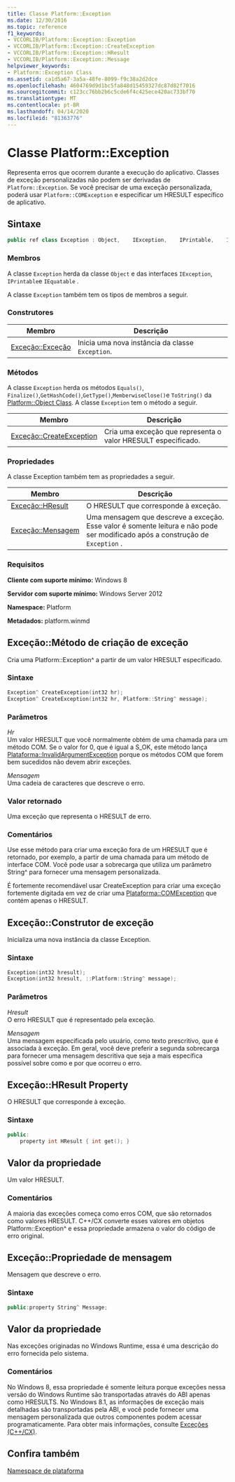 ```yaml
---
title: Classe Platform::Exception
ms.date: 12/30/2016
ms.topic: reference
f1_keywords:
- VCCORLIB/Platform::Exception::Exception
- VCCORLIB/Platform::Exception::CreateException
- VCCORLIB/Platform::Exception::HResult
- VCCORLIB/Platform::Exception::Message
helpviewer_keywords:
- Platform::Exception Class
ms.assetid: ca1d5a67-3a5a-48fe-8099-f9c38a2d2dce
ms.openlocfilehash: 4604769d9d1bc5fa848d15459327dc87d82f7016
ms.sourcegitcommit: c123cc76bb2b6c5cde6f4c425ece420ac733bf70
ms.translationtype: MT
ms.contentlocale: pt-BR
ms.lasthandoff: 04/14/2020
ms.locfileid: "81363776"
---
```

# <a name="platformexception-class"></a>Classe Platform::Exception

Representa erros que ocorrem durante a execução do aplicativo. Classes de exceção personalizadas não podem ser derivadas de `Platform::Exception`. Se você precisar de uma exceção personalizada, poderá usar `Platform::COMException` e especificar um HRESULT específico de aplicativo.

## <a name="syntax"></a>Sintaxe

```cpp
public ref class Exception : Object,    IException,    IPrintable,    IEquatable
```

### <a name="members"></a>Membros

A classe `Exception` herda da classe `Object` e das interfaces `IException`, `IPrintable`e `IEquatable` .

A classe `Exception` também tem os tipos de membros a seguir.

### <a name="constructors"></a>Construtores

|Membro|Descrição|
|------------|-----------------|
|[Exceção::Exceção](#ctor)|Inicia uma nova instância da classe `Exception`.|

### <a name="methods"></a>Métodos

A classe `Exception` herda os métodos `Equals()`, `Finalize()`,`GetHashCode()`,`GetType()`,`MemberwiseClose()`e `ToString()` da [Platform::Object Class](../cppcx/platform-object-class.md). A classe `Exception` tem o método a seguir.

|Membro|Descrição|
|------------|-----------------|
|[Exceção::CreateException](#createexception)|Cria uma exceção que representa o valor HRESULT especificado.|

### <a name="properties"></a>Propriedades

A classe Exception também tem as propriedades a seguir.

|Membro|Descrição|
|------------|-----------------|
|[Exceção::HResult](#hresult)|O HRESULT que corresponde à exceção.|
|[Exceção::Mensagem](#message)|Uma mensagem que descreve a exceção. Esse valor é somente leitura e não pode ser modificado após a construção de `Exception` .|

### <a name="requirements"></a>Requisitos

**Cliente com suporte mínimo:** Windows 8

**Servidor com suporte mínimo:** Windows Server 2012

**Namespace:** Platform

**Metadados:** platform.winmd

## <a name="exceptioncreateexception-method"></a><a name="createexception"></a>Exceção::Método de criação de exceção

Cria uma Platform::Exception^ a partir de um valor HRESULT especificado.

### <a name="syntax"></a>Sintaxe

```cpp
Exception^ CreateException(int32 hr);
Exception^ CreateException(int32 hr, Platform::String^ message);
```

### <a name="parameters"></a>Parâmetros

*Hr*<br/>
Um valor HRESULT que você normalmente obtém de uma chamada para um método COM. Se o valor for 0, que é igual a S_OK, este método lança [Plataforma::InvalidArgumentException](../cppcx/platform-invalidargumentexception-class.md) porque os métodos COM que forem bem sucedidos não devem abrir exceções.

*Mensagem*<br/>
Uma cadeia de caracteres que descreve o erro.

### <a name="return-value"></a>Valor retornado

Uma exceção que representa o HRESULT de erro.

### <a name="remarks"></a>Comentários

Use esse método para criar uma exceção fora de um HRESULT que é retornado, por exemplo, a partir de uma chamada para um método de interface COM. Você pode usar a sobrecarga que utiliza um parâmetro String^ para fornecer uma mensagem personalizada.

É fortemente recomendável usar CreateException para criar uma exceção fortemente digitada em vez de criar uma [Plataforma::COMException](../cppcx/platform-comexception-class.md) que contém apenas o HRESULT.

## <a name="exceptionexception-constructor"></a><a name="ctor"></a>Exceção::Construtor de exceção

Inicializa uma nova instância da classe Exception.

### <a name="syntax"></a>Sintaxe

```cpp
Exception(int32 hresult);
Exception(int32 hresult, ::Platform::String^ message);
```

### <a name="parameters"></a>Parâmetros

*Hresult*<br/>
O erro HRESULT que é representado pela exceção.

*Mensagem*<br/>
Uma mensagem especificada pelo usuário, como texto prescritivo, que é associada à exceção. Em geral, você deve preferir a segunda sobrecarga para fornecer uma mensagem descritiva que seja a mais específica possível sobre como e por que ocorreu o erro.

## <a name="exceptionhresult-property"></a><a name="hresult"></a>Exceção::HResult Property

O HRESULT que corresponde à exceção.

### <a name="syntax"></a>Sintaxe

```cpp
public:
    property int HResult { int get(); }
```

## <a name="property-value"></a>Valor da propriedade

Um valor HRESULT.

### <a name="remarks"></a>Comentários

A maioria das exceções começa como erros COM, que são retornados como valores HRESULT. C++/CX converte esses valores em objetos Platform::Exception^ e essa propriedade armazena o valor do código de erro original.

## <a name="exceptionmessage-property"></a><a name="message"></a>Exceção::Propriedade de mensagem

Mensagem que descreve o erro.

### <a name="syntax"></a>Sintaxe

```cpp
public:property String^ Message;
```

## <a name="property-value"></a>Valor da propriedade

Nas exceções originadas no Windows Runtime, essa é uma descrição do erro fornecida pelo sistema.

### <a name="remarks"></a>Comentários

No Windows 8, essa propriedade é somente leitura porque exceções nessa versão do Windows Runtime são transportadas através do ABI apenas como HRESULTS. No Windows 8.1, as informações de exceção mais detalhadas são transportadas pela ABI, e você pode fornecer uma mensagem personalizada que outros componentes podem acessar programaticamente. Para obter mais informações, consulte [Exceções (C++/CX)](../cppcx/exceptions-c-cx.md).

## <a name="see-also"></a>Confira também

[Namespace de plataforma](../cppcx/platform-namespace-c-cx.md)
